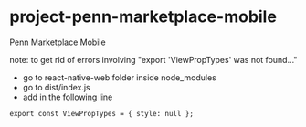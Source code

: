 # project-penn-marketplace-mobile
Penn Marketplace Mobile

note: to get rid of errors involving "export 'ViewPropTypes' was not found..."
* go to react-native-web folder inside node_modules
* go to dist/index.js
* add in the following line
```
export const ViewPropTypes = { style: null };
```
